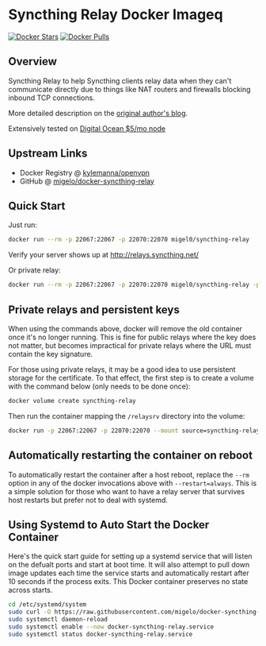 # Syncthing Relay Docker Imageq

[![Docker Stars](https://img.shields.io/docker/stars/migel0/syncthing-relay.svg)](https://hub.docker.com/r/migel0/syncthing-relay/)
[![Docker Pulls](https://img.shields.io/docker/pulls/migel0/syncthing-relay.svg)](https://hub.docker.com/r/migel0/syncthing-relay/)

## Overview

Syncthing Relay to help Syncthing clients relay data when they can't communicate directly due to things like NAT routers and firewalls blocking inbound TCP connections.

More detailed description on the [original author's blog](https://blog.kylemanna.com/sharing/syncthing-relay-docker-container/).

Extensively tested on [Digital Ocean $5/mo node](http://do.co/2d7vkfJ)

## Upstream Links

- Docker Registry @ [kylemanna/openvpn](https://hub.docker.com/repository/docker/migel0/syncthing-relay//)
- GitHub @ [migelo/docker-syncthing-relay](https://github.com/Migelo/docker-syncthing-relay)

## Quick Start

Just run:

```bash
docker run --rm -p 22067:22067 -p 22070:22070 migel0/syncthing-relay
```

Verify your server shows up at <http://relays.syncthing.net/>

Or private relay:

```bash
docker run --rm -p 22067:22067 -p 22070:22070 migel0/syncthing-relay -pools=""
```

## Private relays and persistent keys

When using the commands above, docker will remove the old container once it's no longer running. This is fine for public relays where the key does not matter, but becomes impractical for private relays where the URL must contain the key signature.

For those using private relays, it may be a good idea to use persistent storage for the certificate. To that effect, the first step is to create a volume with the command below (only needs to be done once):

```bash
docker volume create syncthing-relay
```

Then run the container mapping the `/relaysrv` directory into the volume:

```bash
docker run -p 22067:22067 -p 22070:22070 --mount source=syncthing-relay,target=/relaysrv -d kylemanna/syncthing-relay -pools=""
```

## Automatically restarting the container on reboot

To automatically restart the container after a host reboot, replace the `--rm` option in any of the docker invocations above with `--restart=always`. This is a simple solution for those who want to have a relay server that survives host restarts but prefer not to deal with systemd.

## Using Systemd to Auto Start the Docker Container

Here's the quick start guide for setting up a systemd service that will listen on the defualt ports and start at boot time.  It will also attempt to pull down image updates each time the service starts and automatically restart after 10 seconds if the process exits. This Docker container preserves no state across starts.

```bash
cd /etc/systemd/system
sudo curl -O https://raw.githubusercontent.com/migelo/docker-syncthing-relay/main/init/docker-syncthing-relay.service
sudo systemctl daemon-reload
sudo systemctl enable --now docker-syncthing-relay.service
sudo systemctl status docker-syncthing-relay.service
```
